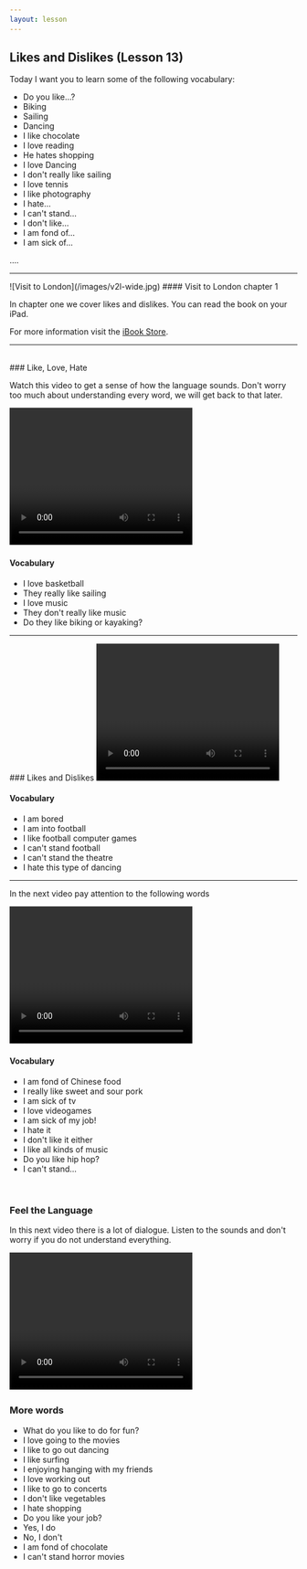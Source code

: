 ```yaml
---
layout: lesson
---
```

## Likes and Dislikes  (Lesson 13)


Today I want you to learn some of the following vocabulary:

* Do you like...?
* Biking 
* Sailing 
* Dancing 
* I like chocolate
* I love reading
* He hates shopping 
* I love Dancing
* I don't really like sailing
* I love tennis 
* I like photography
* I hate...
* I can't stand... 
* I don't like...
* I am fond of...
* I am sick of...


….

<hr>
![Visit to London](/images/v2l-wide.jpg)
#### Visit to London chapter 1

In chapter one we cover likes and dislikes. 
You can read the book on your iPad.

For more information visit the [iBook Store](https://itunes.apple.com/us/book/portuguese-for-travelers/id568515833).

<hr>

<br class="column">
### Like, Love, Hate

Watch this video to get a sense of how the language sounds. Don't worry too much about understanding every word, we will get back to that later.


<video width="320" height="240" preload="none">
    <source type="video/youtube" src="http://www.youtube.com/watch?v=NWnECLAIDVQ" />
</video>

#### Vocabulary

* I love basketball
* They really like sailing
* I love music
* They don't really like music
* Do they like biking or kayaking? 

<hr>
### Likes and Dislikes 

<video width="320" height="240" preload="none">
    <source type="video/youtube" src="http://www.youtube.com/watch?v=T5SKbwkNvXc" />
</video>

#### Vocabulary

* I am bored
* I am into football
* I like football computer games
* I can't stand football
* I can't stand the theatre
* I hate this type of dancing

<hr>

In the next video pay attention to the following words


<video width="320" height="240" preload="none">
    <source type="video/youtube" src="http://www.youtube.com/watch?v=WSwKvSsDSmg" />
</video>

#### Vocabulary

* I am fond of Chinese food 
* I really like sweet and sour pork
* I am sick of tv
* I love videogames
* I am sick of my job! 
* I hate it 
* I don't like it either
* I like all kinds of music
* Do you like hip hop? 
* I can't stand...

<br class="column">

### Feel the Language

In this next video there is a lot of dialogue. 
Listen to the sounds and don't worry if you do not understand everything.

<video width="320" height="240" preload="none">
    <source type="video/youtube" src="http://www.youtube.com/watch?v=j28nFbKSVHM" />
</video>


<br class="column">

### More words

* What do you like to do for fun? 
* I love going to the movies 
* I like to go out dancing 
* I like surfing 
* I enjoying hanging with my friends 
* I love working out 
* I like to go to concerts 
* I don't like vegetables 
* I hate shopping 
* Do you like your job? 
* Yes, I do
* No, I don't 
* I am fond of chocolate
* I can't stand horror movies





